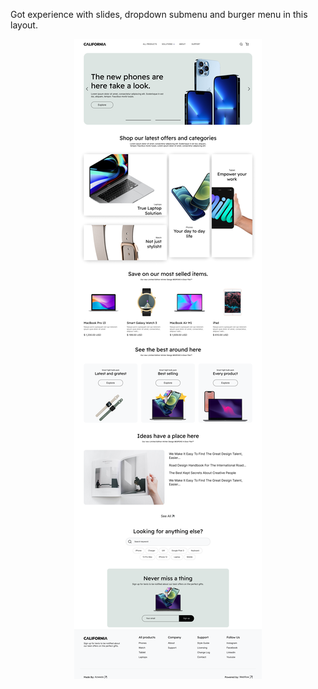 <p>Got experience with slides, dropdown submenu and burger menu in this layout.</p>
<div id="header" align="center">
    <img src="img/Layout_7.png"/>
</div>
